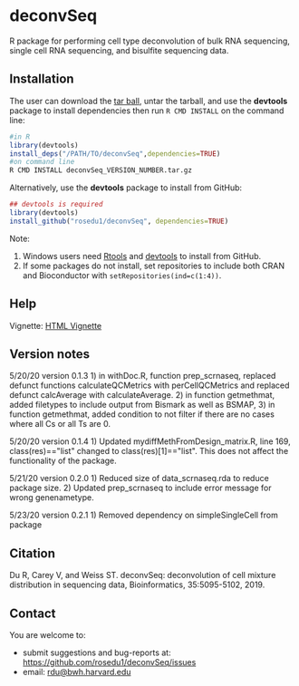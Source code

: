 # deconvSeq

R package for performing cell type deconvolution of bulk RNA sequencing, single cell RNA sequencing, and bisulfite sequencing data.

## Installation

The user can download the [tar ball](https://github.com/rosedu1/deconvSeq/tree/master/tarball/current/), untar the tarball, and use the **devtools** package to install dependencies then run `R CMD INSTALL` on the command line:

```r
#in R
library(devtools)
install_deps("/PATH/TO/deconvSeq",dependencies=TRUE)
#on command line
R CMD INSTALL deconvSeq_VERSION_NUMBER.tar.gz
```

Alternatively, use the **devtools** package to install from GitHub:

```r
## devtools is required
library(devtools)
install_github("rosedu1/deconvSeq", dependencies=TRUE)
```

Note: 
1) Windows users need [Rtools](https://cran.r-project.org/bin/windows/Rtools/) and [devtools](https://CRAN.R-project.org/package=devtools) to install from GitHub.
2) If some packages do not install, set repositories to include both CRAN and Bioconductor with `setRepositories(ind=c(1:4))`.


## Help

Vignette: [HTML Vignette](https://rosedu1.github.io/deconvSeq_vignette.html)

## Version notes
5/20/20 version 0.1.3 1) in withDoc.R, function prep_scrnaseq, replaced defunct functions calculateQCMetrics with perCellQCMetrics and replaced defunct calcAverage with calculateAverage. 2) in function getmethmat, added filetypes to include output from Bismark as well as BSMAP, 3) in function getmethmat, added condition to not filter if there are no cases where all Cs or all Ts are 0.

5/20/20 version 0.1.4 1) Updated mydiffMethFromDesign_matrix.R, line 169, class(res)=="list" changed to class(res)[1]=="list". This does not affect the functionality of the package.

5/21/20 version 0.2.0 1) Reduced size of data_scrnaseq.rda to reduce package size. 2) Updated prep_scrnaseq to include error message for wrong genenametype.

5/23/20 version 0.2.1 1) Removed dependency on simpleSingleCell from package


## Citation
Du R, Carey V, and Weiss ST. deconvSeq: deconvolution of cell mixture distribution in sequencing data, Bioinformatics, 35:5095-5102, 2019.

## Contact

You are welcome to:
* submit suggestions and bug-reports at: <https://github.com/rosedu1/deconvSeq/issues>
* email: <rdu@bwh.harvard.edu>

